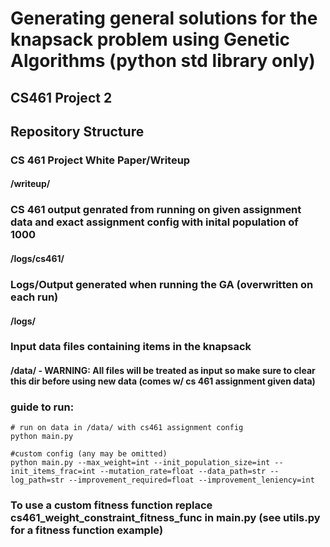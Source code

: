# Generating general solutions for the knapsack problem using Genetic Algorithms (python std library only)
## CS461 Project 2

## Repository Structure
### CS 461 Project White Paper/Writeup
#### /writeup/
### CS 461 output genrated from running on given assignment data and exact assignment config with inital population of 1000
#### /logs/cs461/
### Logs/Output generated when running the GA (overwritten on each run)
#### /logs/
### Input data files containing items in the knapsack
#### /data/ - WARNING: All files will be treated as input so make sure to clear this dir before using new data (comes w/ cs 461 assignment given data)

### guide to run:
```
# run on data in /data/ with cs461 assignment config
python main.py

#custom config (any may be omitted)
python main.py --max_weight=int --init_population_size=int --init_items_frac=int --mutation_rate=float --data_path=str --log_path=str --improvement_required=float --improvement_leniency=int
```
### To use a custom fitness function replace cs461_weight_constraint_fitness_func in main.py (see utils.py for a fitness function example)